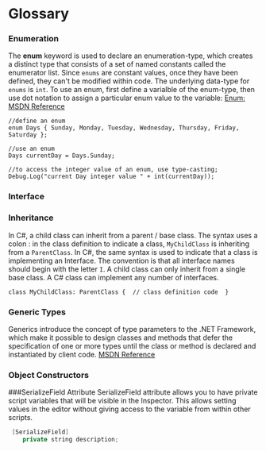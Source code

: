 # Glossary

### Enumeration

The **enum** keyword is used to declare an enumeration-type, which creates a distinct type that consists of a set of named constants called the enumerator list. Since ``enums`` are constant values, once they have been defined, they can't be modified within code. The underlying data-type for ``enums`` is ``int``. To use an enum, first define a varialble of the enum-type, then use dot notation to assign a particular enum value to the variable: [Enum: MSDN Reference](https://msdn.microsoft.com/en-us/library/cc138362.aspx)

```
//define an enum
enum Days { Sunday, Monday, Tuesday, Wednesday, Thursday, Friday, Saturday };  

//use an enum
Days currentDay = Days.Sunday;

//to access the integer value of an enum, use type-casting;
Debug.Log("current Day integer value " + int(currentDay));
```

### Interface

### Inheritance 
In C#, a child class can inherit from a parent / base class.  The syntax uses a colon :  in the class definition to indicate a class, ``MyChildClass`` is inheriting from a ``ParentClass``.  In C#, the same syntax is used to indicate that a class is implementing an Interface.  The convention is that all interface names should begin with the letter `I`.  A child class can only inherit from a single base class.  A C# class can implement any number of interfaces. 

``class MyChildClass: ParentClass {  // class definition code  } ``  

### Generic Types
Generics introduce the concept of type parameters to the .NET Framework, which make it possible to design classes and methods that defer the specification of one or more types until the class or method is declared and instantiated by client code.
[MSDN Reference](https://docs.microsoft.com/en-us/dotnet/csharp/programming-guide/generics/)

### Object Constructors

###SerializeField Attribute
SerializeField attribute allows you to have private script variables that will be visible in the Inspector. This allows setting values in the editor without giving access to the variable from within other scripts.
  

```java
 [SerializeField]
    private string description;
```

